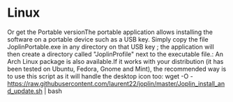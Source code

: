 # Linux

Or get the Portable versionThe portable application allows installing the software on a portable device such as a USB key. Simply copy the file JoplinPortable.exe in any directory on that USB key ; the application will then create a directory called "JoplinProfile" next to the executable file.: An Arch Linux package is also available.If it works with your distribution (it has been tested on Ubuntu, Fedora, Gnome and Mint), the recommended way is to use this script as it will handle the desktop icon too: wget -O - https://raw.githubusercontent.com/laurent22/joplin/master/Joplin_install_and_update.sh | bash
